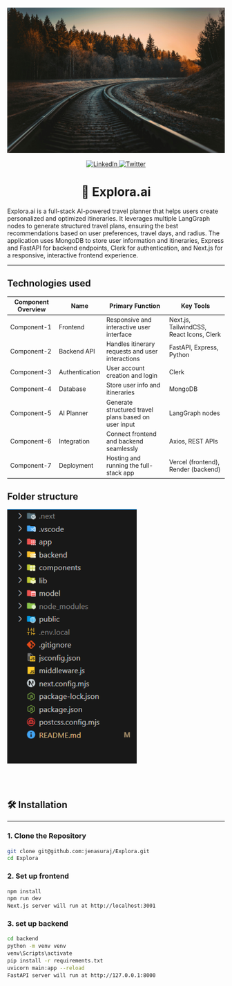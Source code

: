<p align="center">
    <img src="public/front-img.jpg" width="900px" alt="profile">
</p>

<p align="center">
  <a href="https://www.linkedin.com/in/suraj-jena-0991a121a/">
    <img src="https://img.shields.io/badge/-Follow%20Suraj%20Jena-blue?logo=linkedin&style=flat-square" alt="LinkedIn">
  </a>
  <a href="https://x.com/jenasuraj_">
    <img src="https://img.shields.io/twitter/follow/jenasuraj_" alt="Twitter">
  </a>
</p>

# <div align="center">🐺 Explora.ai</div>

Explora.ai is a full-stack AI-powered travel planner that helps users create personalized and optimized itineraries. It leverages multiple LangGraph nodes to generate structured travel plans, ensuring the best recommendations based on user preferences, travel days, and radius. The application uses MongoDB to store user information and itineraries, Express and FastAPI for backend endpoints, Clerk for authentication, and Next.js for a responsive, interactive frontend experience.

---


## Technologies used 

| Component Overview | Name             | Primary Function                                  | Key Tools                           |
|----------------------|-----------------|--------------------------------------------------|-----------------------------------------------|
| Component-1          | Frontend        | Responsive and interactive user interface       | Next.js, TailwindCSS, React Icons, Clerk      |
| Component-2          | Backend API     | Handles itinerary requests and user interactions | FastAPI, Express, Python                      |
| Component-3          | Authentication  | User account creation and login                 | Clerk                                         |
| Component-4          | Database        | Store user info and itineraries                 | MongoDB                                       |
| Component-5          | AI Planner      | Generate structured travel plans based on user input | LangGraph nodes                            |
| Component-6          | Integration     | Connect frontend and backend seamlessly         | Axios, REST APIs                              |
| Component-7          | Deployment      | Hosting and running the full-stack app         | Vercel (frontend), Render (backend)          |


## Folder structure
<p>
    <img src="public/structure.png" width="300px" alt="profile">
</p>



</br>
</br>

## 🛠 Installation 
---
### 1. Clone the Repository
```bash
git clone git@github.com:jenasuraj/Explora.git
cd Explora
```
### 2. Set up frontend
```bash
npm install
npm run dev
Next.js server will run at http://localhost:3001
```
### 3. set up backend
```bash
cd backend
python -m venv venv
venv\Scripts\activate
pip install -r requirements.txt
uvicorn main:app --reload
FastAPI server will run at http://127.0.0.1:8000
```
